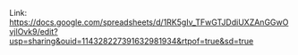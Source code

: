 Link:
https://docs.google.com/spreadsheets/d/1RK5gIv_TFwGTJDdiUXZAnGGwOvjlOvk9/edit?usp=sharing&ouid=114328227391632981934&rtpof=true&sd=true
